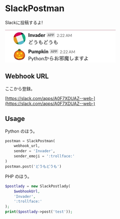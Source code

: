 
SlackPostman
===

Slackに投稿するよ!

![1](media/POSTMAN.jpg)

## Webhook URL

ここから登録。

[https://slack.com/apps/A0F7XDUAZ--web-](https://slack.com/apps/A0F7XDUAZ--web-)

## Usage

Python のほう。

```python
postman = SlackPostman(
    webhook_url,
    sender = 'Invader',
    sender_emoji = ':trollface:'
)
postman.post('どうもどうも')
```

PHP のほう。

```php
$postlady = new SlackPostlady(
    $webhookUrl,
    'Invader',
    ':trollface:'
);
print($postlady->post('test'));
```
